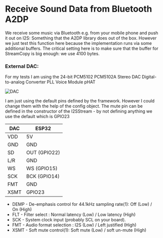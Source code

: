 # Receive Sound Data from Bluetooth A2DP

We receive some music via Bluetooth e.g. from your mobile phone and push it out on I2S: Something that the A2DP library does out of the box.
However we just test this function here because the implementation runs via some additional buffers. The critical setting here is to make sure that the buffer for StreamCopy is big enough: we use 4100 bytes.
 
### External DAC:

For my tests I am using the 24-bit PCM5102 PCM5102A Stereo DAC Digital-to-analog Converter PLL Voice Module pHAT

![DAC](https://pschatzmann.github.io/arduino-audio-tools/resources/dac.jpeg)

I am just using the default pins defined by the framework. However I could change them with the help of the config object. The mute pin can be defined in the constructor of the I2SStream - by not defining anything we use the default which is GPIO23

 
| DAC     |  ESP32
| --------| ---------------
| VDD     |  5V
| GND     |  GND
| SD      |  OUT (GPIO22)
| L/R     |  GND
| WS      |  WS (GPIO15)
| SCK     |  BCK (GPIO14)
| FMT     |  GND 
| XSMT     | GPIO23 


- DEMP - De-emphasis control for 44.1kHz sampling rate(1): Off (Low) / On (High)
- FLT - Filter select : Normal latency (Low) / Low latency (High)
- SCK - System clock input (probably SCL on your board).
- FMT - Audio format selection : I2S (Low) / Left justified (High)
- XSMT - Soft mute control(1): Soft mute (Low) / soft un-mute (High)
